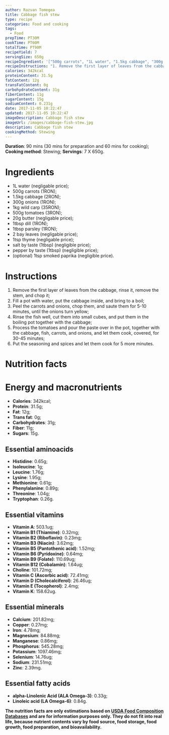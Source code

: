 ```yaml
---
author: Razvan Tomegea
title: Cabbage fish stew
type: recipe
categories: Food and cooking
tags:
  - Food
prepTime: PT30M
cookTime: PT60M
totalTime: PT90M
recipeYield: 7
servingSize: 650g
recipeIngredient: '["500g carrots", "1L water", "1.5kg cabbage", "300g onions", "1kg wild carp", "500g tomatoes", "20g butter", "1tbsp dill", "1tbsp parsley", "2 bay leaves", "1tsp thyme", "1tbsp smoked paprika", "1tbsp salt", "1tbsp pepper"]'
recipeInstructions: "1. Remove the first layer of leaves from the cabbage, rinse it, remove the stem, and chop it;\n2. Fill a pot with water, put the cabbage inside, and bring to a boil;\n3. Peel the carrots and onions, chop them, and saute them for 5-10 minutes, until the onions turn yellow;\n4. Rinse the fish well, cut them into small cubes, and put them in the boiling pot together with the cabbage;\n5. Process the tomatoes and pour the paste over in the pot, together with the cabbage, fish, carrots, and onions, and let them cook, covered, for 30-45 minutes;\n6. Put the seasoning and spices and let them cook for 5 more minutes."
calories: 342kcal
proteinContent: 31.5g
fatContent: 12g
transFatContent: 0g
carbohydrateContent: 31g
fiberContent: 11g
sugarContent: 15g
sodiumContent: 0.231g
date: 2017-11-05 10:22:47
updated: 2017-11-05 10:22:47
imageDescription: Cabbage fish stew
imageUrl: /images/cabbage-fish-stew.jpg
description: Cabbage fish stew
cookingMethod: Stewing
---
```

**Duration**: 90 mins (30 mins for preparation and 60 mins for cooking);
**Cooking method**: Stewing;
**Servings**: 7 X 650g.

# Ingredients
- 1L water (negligable price);
- 500g carrots (1RON);
- 1.5kg cabbage (2RON);
- 300g onions (1RON);
- 1kg wild carp (35RON);
- 500g tomatoes (3RON);
- 20g butter (negligable price);
- 1tbsp dill (1RON);
- 1tbsp parsley (1RON);
- 2 bay leaves (negligable price);
- 1tsp thyme (negligable price);
- salt by taste (1tbsp) (negligible price);
- pepper by taste (1tbsp) (negligible price);
- (optional) 1tsp smoked paprika (negligible price).
<!-- more -->

# Instructions
1. Remove the first layer of leaves from the cabbage, rinse it, remove the stem, and chop it;
2. Fill a pot with water, put the cabbage inside, and bring to a boil;
3. Peel the carrots and onions, chop them, and saute them for 5-10 minutes, until the onions turn yellow;
4. Rinse the fish well, cut them into small cubes, and put them in the boiling pot together with the cabbage;
5. Process the tomatoes and pour the paste over in the pot, together with the cabbage, fish, carrots, and onions, and let them cook, covered, for 30-45 minutes;
6. Put the seasoning and spices and let them cook for 5 more minutes.

# Nutrition facts
# Energy and macronutrients
- **Calories**: 342kcal;
- **Protein**: 31.5g;
- **Fat**: 12g;
- **Trans fat**: 0g;
- **Carbohydrates**: 31g;
- **Fiber**: 11g;
- **Sugars**: 15g.

## Essential aminoacids
- **Histidine**: 0.65g;
- **Isoleucine**: 1g;
- **Leucine**: 1.76g;
- **Lysine**: 1.95g;
- **Methionine**: 0.61g;
- **Phenylalanine**: 0.89g;
- **Threonine**: 1.04g;
- **Tryptophan**: 0.26g.

## Essential vitamins
- **Vitamin A**: 503.1ug;
- **Vitamin B1 (Thiamine)**: 0.32mg;
- **Vitamin B2 (Riboflavin)**: 0.23mg;
- **Vitamin B3 (Niacin)**: 3.62mg;
- **Vitamin B5 (Pantothenic acid)**: 1.52mg;
- **Vitamin B6 (Pyridoxine)**: 0.64mg;
- **Vitamin B9 (Folate)**: 110.69ug;
- **Vitamin B12 (Cobalamin)**: 1.64ug;
- **Choline**: 101.72mg;
- **Vitamin C (Ascorbic acid)**: 72.41mg;
- **Vitamin D (Cholecalciferol)**: 26.46ug;
- **Vitamin E (Tocopherol)**: 2.4mg;
- **Vitamin K**: 158.62ug.

## Essential minerals
- **Calcium**: 201.82mg;
- **Copper**: 0.27mg;
- **Iron**: 4.78mg;
- **Magnesium**: 84.88mg;
- **Manganese**: 0.86mg;
- **Phosphorus**: 545.28mg;
- **Potassium**: 1097.46mg;
- **Selenium**: 14.76ug;
- **Sodium**: 231.51mg;
- **Zinc**: 2.39mg.

## Essential fatty acids
- **alpha-Linolenic Acid (ALA Omega-3)**: 0.33g;
- **Linoleic acid (LA Omega-6)**: 0.84g.

**The nutrition facts are only estimations based on [USDA Food Composition Databases](https://ndb.nal.usda.gov/ndb/search/list) and are for information purposes only. They do not fit into real life, because nutrient contents vary by food source, food storage, food growth, food preparation, and bioavailability.**
